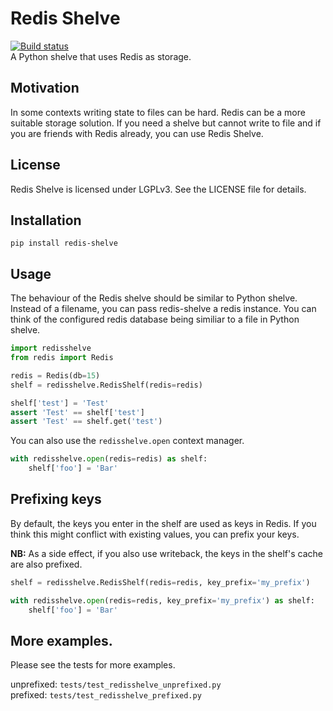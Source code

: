 # Redis Shelve
[![Build status](https://img.shields.io/travis/FugaCloud/redis-shelve.svg)](https://travis-ci.org/FugaCloud/redis-shelve)  
A Python shelve that uses Redis as storage. 

## Motivation
In some contexts writing state to files can be hard. Redis can be a more
suitable storage solution. If you need a shelve but cannot write to file and 
if you are friends with Redis already, you can use Redis Shelve.

## License
Redis Shelve is licensed under LGPLv3. See the LICENSE file for details.

## Installation
`pip install redis-shelve`

## Usage
The behaviour of the Redis shelve should be similar to Python shelve. Instead
of a filename, you can pass redis-shelve a redis instance. You can think of the
configured redis database being similiar to a file in Python shelve.

```python
import redisshelve
from redis import Redis

redis = Redis(db=15)
shelf = redisshelve.RedisShelf(redis=redis)

shelf['test'] = 'Test'
assert 'Test' == shelf['test']
assert 'Test' == shelf.get('test')
```

You can also use the `redisshelve.open` context manager.

```python
with redisshelve.open(redis=redis) as shelf:
    shelf['foo'] = 'Bar'
```

## Prefixing keys
By default, the keys you enter in the shelf are used as keys in Redis. If you
think this might conflict with existing values, you can prefix your keys.  

**NB:** As a side effect, if you also use writeback, the keys in the shelf's cache
are also prefixed.

```python
shelf = redisshelve.RedisShelf(redis=redis, key_prefix='my_prefix')

with redisshelve.open(redis=redis, key_prefix='my_prefix') as shelf:
    shelf['foo'] = 'Bar'
```

## More examples.

Please see the tests for more examples.  
  
unprefixed: `tests/test_redisshelve_unprefixed.py`  
prefixed: `tests/test_redisshelve_prefixed.py`
